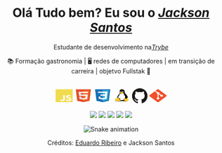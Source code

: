 <div>
  <h1 align="center">Olá Tudo bem? Eu sou o <a href="https://www.linkedin.com/feed/"><i>Jackson Santos</i></a></h1>
  
  <p align="center">Estudante de desenvolvimento na<a href="https://www.betrybe.com/"><i>Trybe</i>
  
  <a  />
  </a><br>
  
  <p align="center">📚 Formação gastronomia | 🖥️ redes de computadores | em transição de carreira | objetvo Fullstak 🚀 </h2>
</div>


<div align="center">
</div>
<div align="center" valign="top"><br>
  <img align="center" alt="Js" height="30" width="40" src="https://raw.githubusercontent.com/devicons/devicon/master/icons/javascript/javascript-plain.svg">
  <img align="center" alt="HTML" height="30" width="40" src="https://raw.githubusercontent.com/devicons/devicon/master/icons/html5/html5-original.svg">
  <img align="center" alt="CSS" height="30" width="40" src="https://raw.githubusercontent.com/devicons/devicon/master/icons/css3/css3-original.svg">
  <img align="center" alt="linux" height="30" width="40" src="https://raw.githubusercontent.com/devicons/devicon/master/icons/linux/linux-original.svg">
  <!-- <img align="center" alt="github" height="30" width="40" src="https://raw.githubusercontent.com/devicons/devicon/master/icons/github/github-original.svg"> -->
 <img align="center" alt="" height="35" width="35" src="https://github.com/jacksonsouzasantos/trybe-exercicios/blob/edec670ec9ba4c75ec521347fda3e2115ad3d207/assets/GitHub%20(1).png">
   <img align="center" alt="git" height="30" width="40" src="https://raw.githubusercontent.com/devicons/devicon/master/icons/git/git-original.svg">
</div><br>

<div align="center">
  <a href="https://discord.com/channels/@me" target="_blank"><img src="https://img.shields.io/badge/Discord-7289DA?style=for-the-badge&logo=discord&logoColor=white" target="_blank"></a>
 <a href="https://instagram.com/jacksonszsantos?igshid=YmMyMTA2M2Y=" target="_blank"><img src="https://img.shields.io/badge/-Instagram-%23E4405F?style=for-the-badge&logo=instagram&logoColor=white" target="_blank"></a>
 <a href="https://twitter.com/souzaTEC?t=dO1Sd7v_8jS-Yad5j-T98Q&s=09" target="_blank"><img src="https://img.shields.io/badge/Twitter-%231DA1F2.svg?style=for-the-badge&logo=Twitter&logoColor=white" target="_blank"></a> 
  <a href="https://www.linkedin.com/feed/" target="_blank"><img src="https://img.shields.io/badge/-LinkedIn-%230077B5?style=for-the-badge&logo=linkedin&logoColor=white" target="_blank"></a>  
  <a href="mailto:jacksonsantos.tec@gmail.com"><img src="https://img.shields.io/badge/-Gmail-%23333?style=for-the-badge&logo=gmail&logoColor=white" target="_blank"></a>
</div>

<div align="center">
  
  ![Snake animation](https://github.com/jacksonsouzasantos/jacksonsouzasantos/blob/output/github-contribution-grid-snake.svg)
  
</div>

<div align="center">
  <p>Créditos: <a href="https://github.com/duribeiro">Eduardo Ribeiro</a> e Jackson Santos</p>
</div>
